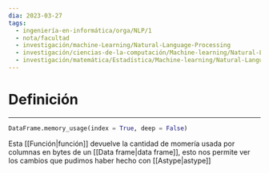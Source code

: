 ```yaml
---
dia: 2023-03-27
tags:
  - ingeniería-en-informática/orga/NLP/1
  - nota/facultad
  - investigación/machine-Learning/Natural-Language-Processing
  - investigación/ciencias-de-la-computación/Machine-learning/Natural-Language-Processing
  - investigación/matemática/Estadística/Machine-learning/Natural-Language-Processing
---
```

# Definición
---
``` python
DataFrame.memory_usage(index = True, deep = False)
```

Esta [[Función|función]] devuelve la cantidad de momería usada por columnas en bytes de un [[Data frame|data frame]], esto nos permite ver los cambios que pudimos haber hecho con [[Astype|astype]]